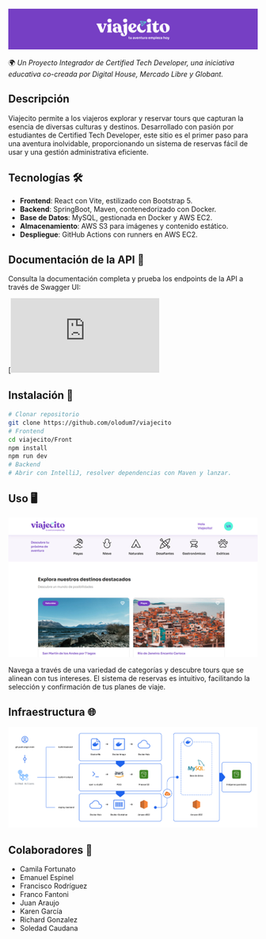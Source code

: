 ![logo](/Front/public/viajecito-logo.png)

🌍 _Un Proyecto Integrador de Certified Tech Developer, una  iniciativa educativa co-creada por Digital House, Mercado Libre y Globant._

## Descripción

Viajecito permite a los viajeros explorar y reservar tours que capturan la esencia de diversas culturas y destinos. Desarrollado con pasión por estudiantes de Certified Tech Developer, este sitio es el primer paso para una aventura inolvidable, proporcionando un sistema de reservas fácil de usar y una gestión administrativa eficiente.

## Tecnologías 🛠️

- **Frontend**: React con Vite, estilizado con Bootstrap 5.
- **Backend**: SpringBoot, Maven, contenedorizado con Docker.
- **Base de Datos**: MySQL, gestionada en Docker y AWS EC2.
- **Almacenamiento**: AWS S3 para imágenes y contenido estático.
- **Despliegue**: GitHub Actions con runners en AWS EC2.

## Documentación de la API 📄

Consulta la documentación completa y prueba los endpoints de la API a través de Swagger UI:

[![Swagger UI](http://34.207.134.182:8089/swagger-ui/index.html)

## Instalación 🚀

```bash
# Clonar repositorio
git clone https://github.com/olodum7/viajecito
# Frontend
cd viajecito/Front
npm install
npm run dev
# Backend
# Abrir con IntelliJ, resolver dependencias con Maven y lanzar.
```

## Uso 🖥️

![Página de Inicio](/Front/public/viajecito-home.png)

Navega a través de una variedad de categorías y descubre tours que se alinean con tus intereses. El sistema de reservas es intuitivo, facilitando la selección y confirmación de tus planes de viaje.

## Infraestructura 🌐

![Diagrama de Infraestructura](/Front/public/viajecito-diagrama-infraestructura.png)

## Colaboradores 🤝

- Camila Fortunato
- Emanuel Espinel
- Francisco Rodríguez
- Franco Fantoni
- Juan Araujo
- Karen García
- Richard Gonzalez
- Soledad Caudana
